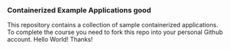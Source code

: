 ### Containerized Example Applications good

This repository contains a collection of sample containerized applications.  To complete the course you need to fork this repo into your personal Github account.
Hello World!
Thanks!
